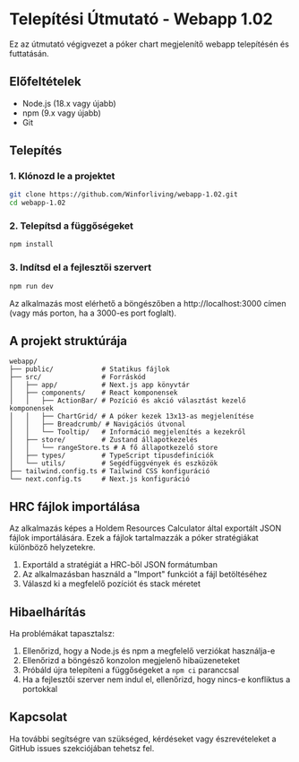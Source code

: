 # Telepítési Útmutató - Webapp 1.02

Ez az útmutató végigvezet a póker chart megjelenítő webapp telepítésén és futtatásán.

## Előfeltételek

- Node.js (18.x vagy újabb)
- npm (9.x vagy újabb)
- Git

## Telepítés

### 1. Klónozd le a projektet

```bash
git clone https://github.com/Winforliving/webapp-1.02.git
cd webapp-1.02
```

### 2. Telepítsd a függőségeket

```bash
npm install
```

### 3. Indítsd el a fejlesztői szervert

```bash
npm run dev
```

Az alkalmazás most elérhető a böngészőben a http://localhost:3000 címen (vagy más porton, ha a 3000-es port foglalt).

## A projekt struktúrája

```
webapp/
├── public/            # Statikus fájlok
├── src/               # Forráskód
│   ├── app/           # Next.js app könyvtár
│   ├── components/    # React komponensek
│   │   ├── ActionBar/ # Pozíció és akció választást kezelő komponensek
│   │   ├── ChartGrid/ # A póker kezek 13x13-as megjelenítése
│   │   ├── Breadcrumb/ # Navigációs útvonal
│   │   └── Tooltip/   # Információ megjelenítés a kezekről
│   ├── store/         # Zustand állapotkezelés
│   │   └── rangeStore.ts # A fő állapotkezelő store
│   ├── types/         # TypeScript típusdefiníciók
│   └── utils/         # Segédfüggvények és eszközök
├── tailwind.config.ts # Tailwind CSS konfiguráció
└── next.config.ts     # Next.js konfiguráció
```

## HRC fájlok importálása

Az alkalmazás képes a Holdem Resources Calculator által exportált JSON fájlok importálására. Ezek a fájlok tartalmazzák a póker stratégiákat különböző helyzetekre.

1. Exportáld a stratégiát a HRC-ből JSON formátumban
2. Az alkalmazásban használd a "Import" funkciót a fájl betöltéséhez
3. Válaszd ki a megfelelő pozíciót és stack méretet

## Hibaelhárítás

Ha problémákat tapasztalsz:

1. Ellenőrizd, hogy a Node.js és npm a megfelelő verziókat használja-e
2. Ellenőrizd a böngésző konzolon megjelenő hibaüzeneteket
3. Próbáld újra telepíteni a függőségeket a `npm ci` paranccsal
4. Ha a fejlesztői szerver nem indul el, ellenőrizd, hogy nincs-e konfliktus a portokkal

## Kapcsolat

Ha további segítségre van szükséged, kérdéseket vagy észrevételeket a GitHub issues szekciójában tehetsz fel.